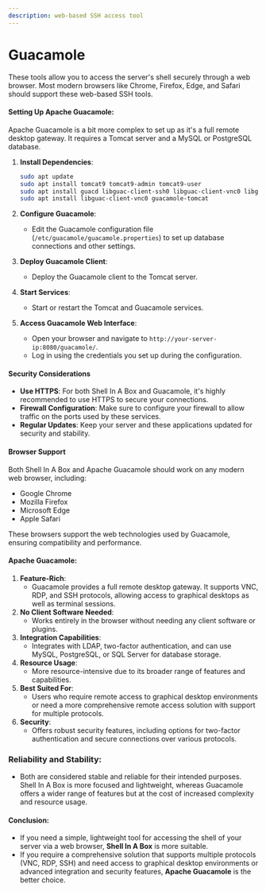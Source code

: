 ```yaml
---
description: web-based SSH access tool
---
```


# Guacamole

These tools allow you to access the server's shell securely through a web browser. Most modern browsers like Chrome, Firefox, Edge, and Safari should support these web-based SSH tools.

#### Setting Up Apache Guacamole:

Apache Guacamole is a bit more complex to set up as it's a full remote desktop gateway. It requires a Tomcat server and a MySQL or PostgreSQL database.

1.  **Install Dependencies**:

    ```bash
    sudo apt update
    sudo apt install tomcat9 tomcat9-admin tomcat9-user
    sudo apt install guacd libguac-client-ssh0 libguac-client-vnc0 libguac-client-rdp0 guacamole
    sudo apt install libguac-client-vnc0 guacamole-tomcat
    ```
2. **Configure Guacamole**:
   * Edit the Guacamole configuration file (`/etc/guacamole/guacamole.properties`) to set up database connections and other settings.
3. **Deploy Guacamole Client**:
   * Deploy the Guacamole client to the Tomcat server.
4. **Start Services**:
   * Start or restart the Tomcat and Guacamole services.
5. **Access Guacamole Web Interface**:
   * Open your browser and navigate to `http://your-server-ip:8080/guacamole/`.
   * Log in using the credentials you set up during the configuration.

#### Security Considerations

* **Use HTTPS**: For both Shell In A Box and Guacamole, it's highly recommended to use HTTPS to secure your connections.
* **Firewall Configuration**: Make sure to configure your firewall to allow traffic on the ports used by these services.
* **Regular Updates**: Keep your server and these applications updated for security and stability.

#### Browser Support

Both Shell In A Box and Apache Guacamole should work on any modern web browser, including:

* Google Chrome
* Mozilla Firefox
* Microsoft Edge
* Apple Safari

These browsers support the web technologies used by Guacamole, ensuring compatibility and performance.

#### Apache Guacamole:

1. **Feature-Rich**:
   * Guacamole provides a full remote desktop gateway. It supports VNC, RDP, and SSH protocols, allowing access to graphical desktops as well as terminal sessions.
2. **No Client Software Needed**:
   * Works entirely in the browser without needing any client software or plugins.
3. **Integration Capabilities**:
   * Integrates with LDAP, two-factor authentication, and can use MySQL, PostgreSQL, or SQL Server for database storage.
4. **Resource Usage**:
   * More resource-intensive due to its broader range of features and capabilities.
5. **Best Suited For**:
   * Users who require remote access to graphical desktop environments or need a more comprehensive remote access solution with support for multiple protocols.
6. **Security**:
   * Offers robust security features, including options for two-factor authentication and secure connections over various protocols.

### Reliability and Stability:

* Both are considered stable and reliable for their intended purposes. Shell In A Box is more focused and lightweight, whereas Guacamole offers a wider range of features but at the cost of increased complexity and resource usage.

#### Conclusion:

* If you need a simple, lightweight tool for accessing the shell of your server via a web browser, **Shell In A Box** is more suitable.
* If you require a comprehensive solution that supports multiple protocols (VNC, RDP, SSH) and need access to graphical desktop environments or advanced integration and security features, **Apache Guacamole** is the better choice.
